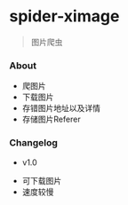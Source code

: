 # spider-ximage
> 图片爬虫

### About
- 爬图片
- 下载图片
- 存错图片地址以及详情
- 存储图片Referer

### Changelog
+ v1.0
- 可下载图片
- 速度较慢